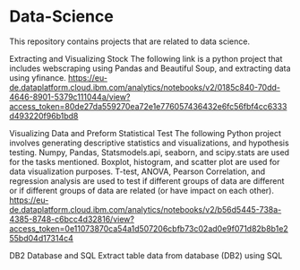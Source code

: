 # Data-Science
This repository contains projects that are related to data science.

Extracting and Visualizing Stock 
The following link is a python project that includes webscraping using Pandas and Beautiful Soup, and extracting data using yfinance.
https://eu-de.dataplatform.cloud.ibm.com/analytics/notebooks/v2/0185c840-70dd-4646-8901-5379c111044a/view?access_token=80de27da559270ea72e1e776057436432e6fc56fbf4cc6333d493220f96b1bd8

Visualizing Data and Preform Statistical Test 
The following Python project involves generating descriptive statistics and visualizations, and hypothesis testing. Numpy, Pandas, Statsmodels.api, seaborn, and scipy.stats are used for the tasks mentioned. Boxplot, histogram, and scatter plot are used for data visualization purposes. T-test, ANOVA, Pearson Correlation, and regression analysis are used to test if different groups of data are different or if different groups of data are related (or have impact on each other).
https://eu-de.dataplatform.cloud.ibm.com/analytics/notebooks/v2/b56d5445-738a-4385-8748-c6bcc4d32816/view?access_token=0e11073870ca54a1d507206cbfb73c02ad0e9f071d82b8b1e255bd04d17314c4


DB2 Database and SQL
Extract table data from database (DB2) using SQL

